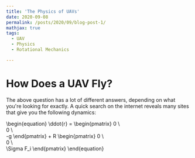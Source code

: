 ```yaml
---
title: 'The Physics of UAVs'
date: 2020-09-08
permalink: /posts/2020/09/blog-post-1/
mathjax: true
tags:
  - UAV
  - Physics
  - Rotational Mechanics

---
```


How Does a UAV Fly?
===

The above question has a lot of different answers, depending on what you're looking for exactly. A quick search on the internet reveals many sites that give you the following dynamics:

\begin{equation}
\ddot{r} = 
\begin{pmatrix}
0 \\\
0 \\\
-g
\end{pmatrix} + 
R
\begin{pmatrix}
0 \\\
0 \\\
\Sigma F_i
\end{pmatrix}
\end{equation}